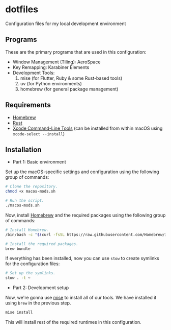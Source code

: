 # dotfiles
Configuration files for my local development environment

## Programs

These are the primary programs that are used in this configuration:

- Window Management (Tiling): AeroSpace
- Key Remapping: Karabiner Elements
- Development Tools:
    1. mise (for Flutter, Ruby & some Rust-based tools)
    2. uv (for Python environments)
    4. homebrew (for general package management)

## Requirements

- [Homebrew](https://brew.sh)
- [Rust](https://rust-lang.org)
- [Xcode Command-Line Tools](https://developer.apple.com/download/more/) (can be installed from within macOS using `xcode-select --install`)

## Installation

- Part 1: Basic environment

Set up the macOS-specific settings and configuration using the following group of commands:

```bash
# Clone the repository.
chmod +x macos-mods.sh

# Run the script.
./macos-mods.sh
```

Now, install [Homebrew](https://brew.sh) and the required packages using the following group of commands:

```bash
# Install Homebrew.
/bin/bash -c "$(curl -fsSL https://raw.githubusercontent.com/Homebrew/install/HEAD/install.sh)"

# Install the required packages.
brew bundle
```

If everything has been installed, now you can use `stow` to create symlinks for the configuration files:

```bash
# Set up the symlinks.
stow . -t ~
```

- Part 2: Development setup

Now, we're gonna use [mise](https://mise.jdx.dev) to install all of our tools. We have installed it using `brew` in the previous step.

```bash
mise install
```

This will install rest of the required runtimes in this configuration.
